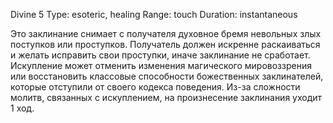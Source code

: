 Divine 5
Type: esoteric, healing
Range: touch
Duration: instantaneous

Это заклинание снимает с получателя духовное бремя невольных злых поступков или проступков. Получатель должен искренне раскаиваться и желать исправить свои проступки, иначе заклинание не сработает. Искупление может отменить изменения магического мировоззрения или восстановить классовые способности божественных заклинателей, которые отступили от своего кодекса поведения. Из-за сложности молитв, связанных с искуплением, на произнесение заклинания уходит 1 ход.

